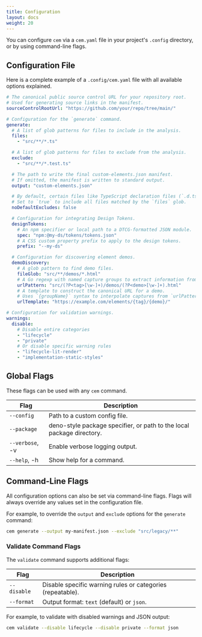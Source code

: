 ```yaml
---
title: Configuration
layout: docs
weight: 20
---
```


You can configure `cem` via a `cem.yaml` file in your project's `.config` directory, or by using command-line flags.

## Configuration File

Here is a complete example of a `.config/cem.yaml` file with all available options explained.

```yaml
# The canonical public source control URL for your repository root.
# Used for generating source links in the manifest.
sourceControlRootUrl: "https://github.com/your/repo/tree/main/"

# Configuration for the `generate` command.
generate:
  # A list of glob patterns for files to include in the analysis.
  files:
    - "src/**/*.ts"

  # A list of glob patterns for files to exclude from the analysis.
  exclude:
    - "src/**/*.test.ts"

  # The path to write the final custom-elements.json manifest.
  # If omitted, the manifest is written to standard output.
  output: "custom-elements.json"

  # By default, certain files like TypeScript declaration files (`.d.ts`) are excluded.
  # Set to `true` to include all files matched by the `files` glob.
  noDefaultExcludes: false

  # Configuration for integrating Design Tokens.
  designTokens:
    # An npm specifier or local path to a DTCG-formatted JSON module.
    spec: "npm:@my-ds/tokens/tokens.json"
    # A CSS custom property prefix to apply to the design tokens.
    prefix: "--my-ds"

  # Configuration for discovering element demos.
  demoDiscovery:
    # A glob pattern to find demo files.
    fileGlob: "src/**/demos/*.html"
    # A Go regexp with named capture groups to extract information from demo file paths.
    urlPattern: "src/(?P<tag>[\w-]+)/demos/(?P<demo>[\w-]+).html"
    # A template to construct the canonical URL for a demo.
    # Uses `{groupName}` syntax to interpolate captures from `urlPattern`.
    urlTemplate: "https://example.com/elements/{tag}/{demo}/"

# Configuration for validation warnings.
warnings:
  disable:
    # Disable entire categories
    - "lifecycle"
    - "private"
    # Or disable specific warning rules
    - "lifecycle-lit-render"
    - "implementation-static-styles"
```

## Global Flags

These flags can be used with any `cem` command.

| Flag            | Description                                                           |
| --------------- | --------------------------------------------------------------------- |
| `--config`      | Path to a custom config file.                                         |
| `--package`     | deno-style package specifier, or path to the local package directory. |
| `--verbose`, -v | Enable verbose logging output.                                        |
| `--help`, -h    | Show help for a command.                                              |

## Command-Line Flags

All configuration options can also be set via command-line flags. Flags will always override any values set in the configuration file.

For example, to override the `output` and `exclude` options for the `generate` command:

```sh
cem generate --output my-manifest.json --exclude "src/legacy/**"
```

### Validate Command Flags

The `validate` command supports additional flags:

| Flag                      | Description                                                    |
| ------------------------- | -------------------------------------------------------------- |
| `--disable`               | Disable specific warning rules or categories (repeatable).     |
| `--format`                | Output format: `text` (default) or `json`.                    |

For example, to validate with disabled warnings and JSON output:

```sh
cem validate --disable lifecycle --disable private --format json
```

